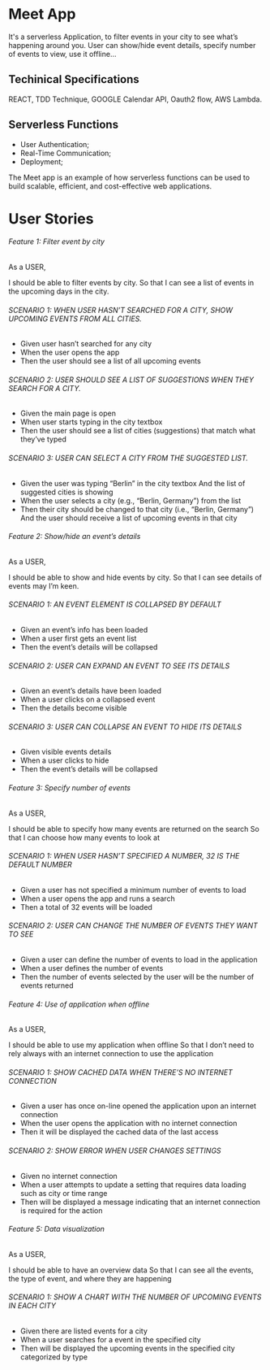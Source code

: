 # Meet App


It's a serverless Application, to filter events in your city to see what’s happening around you. 
User can show/hide event details, specify number of events to view, use it offline…

## Techinical Specifications

REACT, TDD Technique, GOOGLE Calendar API, Oauth2 flow, AWS Lambda.

## Serverless Functions

- User Authentication;
- Real-Time Communication;
- Deployment;

The Meet app is an example of how serverless functions can be used to build scalable, efficient, and cost-effective web applications.


# User Stories

###### Feature 1: Filter event by city
As a USER,  

I should be able to filter events by city. 
So that I can see a list of events in the upcoming days in the city. 

###### SCENARIO 1: WHEN USER HASN’T SEARCHED FOR A CITY, SHOW UPCOMING EVENTS FROM ALL CITIES.
- Given user hasn’t searched for any city
- When the user opens the app
- Then the user should see a list of all upcoming events


######  SCENARIO 2: USER SHOULD SEE A LIST OF SUGGESTIONS WHEN THEY SEARCH FOR A CITY.
- Given the main page is open
- When user starts typing in the city textbox
- Then the user should see a list of cities (suggestions) that match what they’ve typed


###### SCENARIO 3: USER CAN SELECT A CITY FROM THE SUGGESTED LIST.
- Given the user was typing “Berlin” in the city textbox And the list of suggested cities is showing
- When the user selects a city (e.g., “Berlin, Germany”) from the list
- Then their city should be changed to that city (i.e., “Berlin, Germany”) And the user should receive a list of upcoming events in that city

###### Feature 2: Show/hide an event’s details

As a USER,  

I should be able to show and hide events by city. 
So that I can see details of events may I’m keen. 

###### SCENARIO 1: AN EVENT ELEMENT IS COLLAPSED BY DEFAULT
- Given an event’s info has been loaded
- When a user first gets an event list
- Then the event’s details will be collapsed


###### SCENARIO 2: USER CAN EXPAND AN EVENT TO SEE ITS DETAILS
- Given an event’s details have been loaded
- When a user clicks on a collapsed event
- Then the details become visible


###### SCENARIO 3: USER CAN COLLAPSE AN EVENT TO HIDE ITS DETAILS
- Given visible events details
- When a user clicks to hide
- Then the event’s details will be collapsed

###### Feature 3: Specify number of events 
As a USER,

I should be able to specify how many events are returned on the search 
So that I can choose how many events to look at

###### SCENARIO 1: WHEN USER HASN’T SPECIFIED A NUMBER, 32 IS THE DEFAULT NUMBER
- Given a user has not specified a minimum number of events to load
- When a user opens the app and runs a search
- Then a total of 32 events will be loaded


###### SCENARIO 2: USER CAN CHANGE THE NUMBER OF EVENTS THEY WANT TO SEE
- Given a user can define the number of events to load in the application
- When a user defines the number of events
- Then the number of events selected by the user will be the number of events returned

###### Feature 4: Use of application when offline 

As a USER,

I should be able to use my application when offline
So that I don’t need to rely always with an internet connection to use the application 

###### SCENARIO 1: SHOW CACHED DATA WHEN THERE’S NO INTERNET CONNECTION
- Given a user has once on-line opened the application upon an internet connection
- When the user opens the application with no internet connection
- Then it will be displayed the cached data of the last access


###### SCENARIO 2: SHOW ERROR WHEN USER CHANGES SETTINGS
- Given no internet connection
- When a user attempts to update a setting that requires data loading such as city or time
range
- Then will be displayed a message indicating that an internet connection is required for the
action


###### Feature 5: Data visualization 
As a USER,

I should be able to have an overview data
So that I can see all the events, the type of event, and where they are happening

###### SCENARIO 1: SHOW A CHART WITH THE NUMBER OF UPCOMING EVENTS IN EACH CITY
- Given there are listed events for a city
- When a user searches for a event in the specified city
- Then will be displayed the upcoming events in the specified city categorized by type
